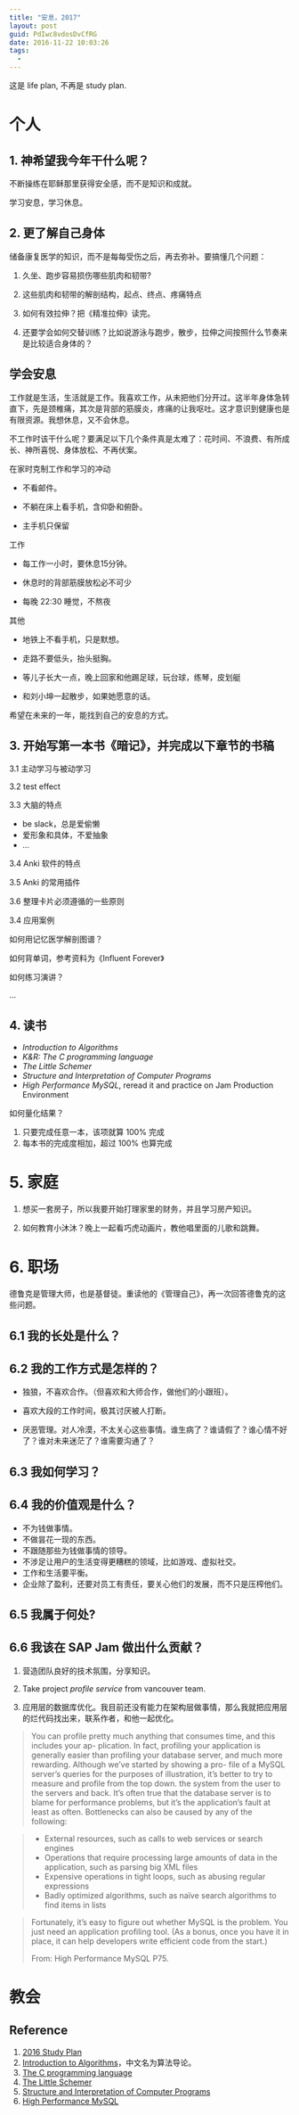 ```yaml
---
title: "安息，2017"
layout: post
guid: PdIwc8vdosDvCfRG
date: 2016-11-22 10:03:26
tags:
  - 
---
```


这是 life plan, 不再是 study plan.


# 个人

## 1. 神希望我今年干什么呢？

不断操练在耶稣那里获得安全感，而不是知识和成就。

学习安息，学习休息。


## 2. 更了解自己身体

储备康复医学的知识，而不是每每受伤之后，再去弥补。要搞懂几个问题：

1. 久坐、跑步容易损伤哪些肌肉和韧带? 

2. 这些肌肉和韧带的解剖结构，起点、终点、疼痛特点

3. 如何有效拉伸？把《精准拉伸》读完。

4. 还要学会如何交替训练？比如说游泳与跑步，散步，拉伸之间按照什么节奏来是比较适合身体的？



## 学会安息

工作就是生活，生活就是工作。我喜欢工作，从未把他们分开过。这半年身体急转直下，先是颈椎痛，其次是背部的筋膜炎，疼痛的让我呕吐。这才意识到健康也是有限资源。我想休息，又不会休息。

不工作时该干什么呢？要满足以下几个条件真是太难了：花时间、不浪费、有所成长、神所喜悦、身体放松、不再伏案。

在家时克制工作和学习的冲动

- 不看邮件。

- 不躺在床上看手机，含仰卧和俯卧。

- 主手机只保留


工作

- 每工作一小时，要休息15分钟。

- 休息时的背部筋膜放松必不可少

- 每晚 22:30 睡觉，不熬夜

其他

- 地铁上不看手机，只是默想。

- 走路不要低头，抬头挺胸。

- 等儿子长大一点，晚上回家和他踢足球，玩台球，练琴，皮划艇

- 和刘小坤一起散步，如果她愿意的话。

希望在未来的一年，能找到自己的安息的方式。


## 3. 开始写第一本书《暗记》，并完成以下章节的书稿

3.1 主动学习与被动学习

3.2 test effect

3.3 大脑的特点

- be slack，总是爱偷懒
- 爱形象和具体，不爱抽象
- ...

3.4 Anki 软件的特点

3.5 Anki 的常用插件

3.6 整理卡片必须遵循的一些原则

3.4 应用案例

如何用记忆医学解剖图谱？

如何背单词，参考资料为《Influent Forever》

如何练习演讲？

...

## 4. 读书

- *Introduction to Algorithms*
- *K&R: The C programming language*
- *The Little Schemer*
- *Structure and Interpretation of Computer Programs*
- *High Performance MySQL*, reread it and practice on Jam Production Environment


如何量化结果？

1. 只要完成任意一本，该项就算 100% 完成
2. 每本书的完成度相加，超过 100% 也算完成


# 5. 家庭

1. 想买一套房子，所以我要开始打理家里的财务，并且学习房产知识。

2. 如何教育小沐沐？晚上一起看巧虎动画片，教他唱里面的儿歌和跳舞。


# 6. 职场

德鲁克是管理大师，也是基督徒。重读他的《管理自己》，再一次回答德鲁克的这些问题。

## 6.1 我的长处是什么？

## 6.2 我的工作方式是怎样的？

- 独狼，不喜欢合作。（但喜欢和大师合作，做他们的小跟班）。

- 喜欢大段的工作时间，极其讨厌被人打断。

- 厌恶管理。对人冷漠，不太关心这些事情。谁生病了？谁请假了？谁心情不好了？谁对未来迷茫了？谁需要沟通了？


## 6.3 我如何学习？

## 6.4 我的价值观是什么？

- 不为钱做事情。
- 不做昙花一现的东西。
- 不跟随那些为钱做事情的领导。
- 不涉足让用户的生活变得更糟糕的领域，比如游戏、虚拟社交。
- 工作和生活要平衡。
- 企业除了盈利，还要对员工有责任，要关心他们的发展，而不只是压榨他们。


## 6.5 我属于何处?

## 6.6 我该在 SAP Jam 做出什么贡献？

1. 营造团队良好的技术氛围，分享知识。

2. Take project *profile service* from vancouver team.

2. 应用层的数据库优化。我目前还没有能力在架构层做事情，那么我就把应用层的烂代码找出来，联系作者，和他一起优化。


> You can profile pretty much anything that consumes time, and this includes your ap- plication. In fact, profiling your application is generally easier than profiling your database server, and much more rewarding. Although we’ve started by showing a pro- file of a MySQL server’s queries for the purposes of illustration, it’s better to try to measure and profile from the top down. the system from the user to the servers and back. It’s often true that the database server is to blame for performance problems, but it’s the application’s fault at least as often. Bottlenecks can also be caused by any of the following:

> - External resources, such as calls to web services or search engines
> - Operations that require processing large amounts of data in the application, such as parsing big XML files
> - Expensive operations in tight loops, such as abusing regular expressions
> - Badly optimized algorithms, such as naïve search algorithms to find items in lists

> Fortunately, it’s easy to figure out whether MySQL is the problem. You just need an application profiling tool. (As a bonus, once you have it in place, it can help developers write efficient code from the start.)
> 
> From: High Performance MySQL P75.


# 教会



## Reference

1. [2016 Study Plan](/study-plan-2016.html)
2. [Introduction to Algorithms](https://book.douban.com/subject/20432061/)，中文名为算法导论。
3. [The C programming language](https://book.douban.com/subject/1236999/)
4. [The Little Schemer](https://book.douban.com/subject/1632977/)
5. [Structure and Interpretation of Computer Programs](https://book.douban.com/subject/1148282/)
6. [High Performance MySQL](https://book.douban.com/subject/1495763/)
